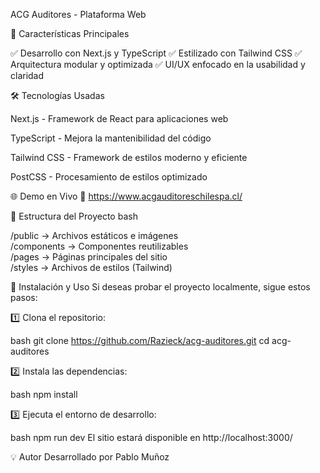 ACG Auditores - Plataforma Web

🚀 Características Principales

✅ Desarrollo con Next.js y TypeScript
✅ Estilizado con Tailwind CSS
✅ Arquitectura modular y optimizada
✅ UI/UX enfocado en la usabilidad y claridad


🛠 Tecnologías Usadas

Next.js - Framework de React para aplicaciones web

TypeScript - Mejora la mantenibilidad del código

Tailwind CSS - Framework de estilos moderno y eficiente

PostCSS - Procesamiento de estilos optimizado


🌐 Demo en Vivo
🔗 https://www.acgauditoreschilespa.cl/


📂 Estructura del Proyecto
bash


/public        → Archivos estáticos e imágenes  
/components   → Componentes reutilizables  
/pages        → Páginas principales del sitio  
/styles       → Archivos de estilos (Tailwind)  





📌 Instalación y Uso
Si deseas probar el proyecto localmente, sigue estos pasos:

1️⃣ Clona el repositorio:

bash
git clone https://github.com/Razieck/acg-auditores.git
cd acg-auditores


2️⃣ Instala las dependencias:

bash
npm install


3️⃣ Ejecuta el entorno de desarrollo:

bash
npm run dev
El sitio estará disponible en http://localhost:3000/


💡 Autor
Desarrollado por Pablo Muñoz
